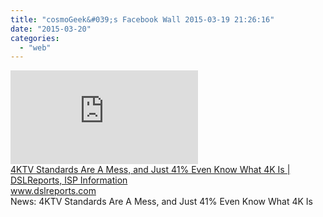 ```yaml
---
title: "cosmoGeek&#039;s Facebook Wall 2015-03-19 21:26:16"
date: "2015-03-20"
categories: 
  - "web"
---
```


[![](https://external.xx.fbcdn.net/safe_image.php?d=AQByqCbyPcVPgQLC&w=158&h=158&url=http%3A%2F%2Fwww.dslreports.com%2Fr0%2Fdownload%2F2210264.thumb200~1b51974a3eb98f04ab172807f873cf16%2FSony.jpeg%2Fthumb200.jpg&l)](http://l.facebook.com/l.php?u=http%3A%2F%2Fwww.dslreports.com%2Fshownews%2F4KTV-Standards-Are-A-Mess-and-Just-41-Even-Know-What-4K-Is-133032&h=gAQFZJToX&s=1)  
[4KTV Standards Are A Mess, and Just 41% Even Know What 4K Is | DSLReports, ISP Information](http://l.facebook.com/l.php?u=http%3A%2F%2Fwww.dslreports.com%2Fshownews%2F4KTV-Standards-Are-A-Mess-and-Just-41-Even-Know-What-4K-Is-133032&h=rAQFq16u_&s=1)  
www.dslreports.com  
News: 4KTV Standards Are A Mess, and Just 41% Even Know What 4K Is
